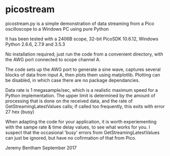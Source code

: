 # picostream
picostream.py is a simple demonstration of data streaming from a Pico oscilloscope to a Windows PC using pure Python

It has been tested with a 2406B scope, 32-bit PicoSDK 10.6.12, Windows Python 2.6.6, 2.7.9 and 3.5.3

No installation required; just run the code from a convenient directory, with the AWG port connected to scope channel A.

The code sets up the AWG port to generate a sine wave, captures several blocks of data from input A, then plots them using matplotlib. Plotting can be disabled, in which case there are no package dependancies.

Data rate is 1 megasample/sec, which is a realistic maximum speed for a Python implementation. The upper limit is determined by the amount of processing that is done on the received data, and the rate of GetStreamingLatestValues calls; if called too frequently, this exits with error 27 hex (busy)

When adapting the code for your application, it is worth experiementing with the sampe rate & time delay values, to see what works for you. I suspect that the occasional 'busy' errors from GetStreamingLatestValues can just be ignored, but have no cofirmation of that from Pico.

Jeremy Bentham September 2017

